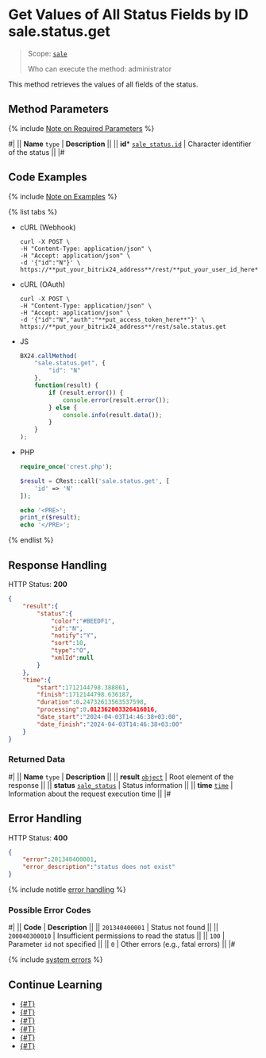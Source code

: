 # Get Values of All Status Fields by ID sale.status.get

> Scope: [`sale`](../../scopes/permissions.md)
>
> Who can execute the method: administrator

This method retrieves the values of all fields of the status.

## Method Parameters

{% include [Note on Required Parameters](../../../_includes/required.md) %}

#|
|| **Name**
`type` | **Description** ||
|| **id***
[`sale_status.id`](../data-types.md) | Character identifier of the status ||
|#

## Code Examples

{% include [Note on Examples](../../../_includes/examples.md) %}

{% list tabs %}

- cURL (Webhook)

    ```http
    curl -X POST \
    -H "Content-Type: application/json" \
    -H "Accept: application/json" \
    -d '{"id":"N"}' \
    https://**put_your_bitrix24_address**/rest/**put_your_user_id_here**/**put_your_webhook_here**/sale.status.get
    ```

- cURL (OAuth)

    ```http
    curl -X POST \
    -H "Content-Type: application/json" \
    -H "Accept: application/json" \
    -d '{"id":"N","auth":"**put_access_token_here**"}' \
    https://**put_your_bitrix24_address**/rest/sale.status.get
    ```

- JS

    ```js
    BX24.callMethod(
        "sale.status.get", {
            "id": "N"
        },
        function(result) {
            if (result.error()) {
                console.error(result.error());
            } else {
                console.info(result.data());
            }
        }
    );
    ```

- PHP

    ```php
    require_once('crest.php');

    $result = CRest::call('sale.status.get', [
        'id' => 'N'
    ]);

    echo '<PRE>';
    print_r($result);
    echo '</PRE>';
    ```

{% endlist %}

## Response Handling

HTTP Status: **200**

```json
{
    "result":{
        "status":{
            "color":"#BEEDF1",
            "id":"N",
            "notify":"Y",
            "sort":10,
            "type":"O",
            "xmlId":null
        }
    },
    "time":{
        "start":1712144798.388861,
        "finish":1712144798.636187,
        "duration":0.24732613563537598,
        "processing":0.012362003326416016,
        "date_start":"2024-04-03T14:46:38+03:00",
        "date_finish":"2024-04-03T14:46:38+03:00"
    }
}
```

### Returned Data

#|
|| **Name**
`type` | **Description** ||
|| **result**
[`object`](../../data-types.md) | Root element of the response ||
|| **status**
[`sale_status`](../data-types.md) | Status information ||
|| **time**
[`time`](../../data-types.md) | Information about the request execution time ||
|#

## Error Handling

HTTP Status: **400**

```json
{
    "error":201340400001,
    "error_description":"status does not exist"
}
```

{% include notitle [error handling](../../../_includes/error-info.md) %}

### Possible Error Codes

#|
|| **Code** | **Description** ||
|| `201340400001` | Status not found ||
|| `200040300010` | Insufficient permissions to read the status ||
|| `100` | Parameter `id` not specified ||
|| `0` | Other errors (e.g., fatal errors) ||
|#

{% include [system errors](../../../_includes/system-errors.md) %}

## Continue Learning

- [{#T}](./index.md)
- [{#T}](./sale-status-add.md)
- [{#T}](./sale-status-update.md)
- [{#T}](./sale-status-list.md)
- [{#T}](./sale-status-delete.md)
- [{#T}](./sale-status-get-fields.md)